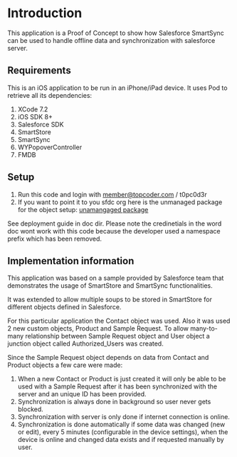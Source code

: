 # Introduction

This application is a Proof of Concept to show how Salesforce SmartSync can be used to handle offline data and synchronization with salesforce server.

## Requirements

This is an iOS application to be run in an iPhone/iPad device. It uses Pod to retrieve all its dependencies:

1. XCode 7.2
2. iOS SDK 8+
3. Salesforce SDK
4. SmartStore
5. SmartSync
6. WYPopoverController
7. FMDB

## Setup

1.  Run this code and login with member@topcoder.com / t0pc0d3r
2.  If you want to point it to you sfdc org here is the unmanaged package for the object setup:
 [unamangaged package](https://login.salesforce.com/packaging/installPackage.apexp?p0=04t15000000l6nO)

See deployment guide in doc dir.  Please note the credinetials in the word doc wont work with this code because the developer used a namespace prefix which has been removed.

## Implementation information

This application was based on a sample provided by Salesforce team that demonstrates the usage of SmartStore and SmartSync functionalities.

It was extended to allow multiple soups to be stored in SmartStore for different objects defined in Salesforce. 

For this particular application the Contact object was used. Also it was used 2 new custom objects, Product and Sample Request.
To allow many-to-many relationship between Sample Request object and User object a junction object called Authorized_Users was created.

Since the Sample Request object depends on data from Contact and Product objects a few care were made:

1. When a new Contact or Product is just created it will only be able to be used with a Sample Request after it has been synchronized with the server and an unique ID has been provided.
2. Synchronization is always done in background so user never gets blocked.
3. Synchronization with server is only done if internet connection is online.
4. Synchronization is done automatically if some data was changed (new or edit), every 5 minutes (configurable in the device settings), when the device is online and changed data exists and if requested manually by user.
